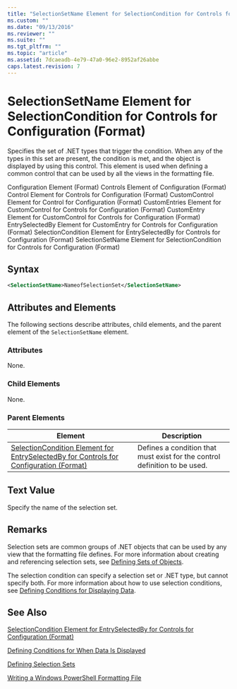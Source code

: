 ```yaml
---
title: "SelectionSetName Element for SelectionCondition for Controls for Configuration (Format) | Microsoft Docs"
ms.custom: ""
ms.date: "09/13/2016"
ms.reviewer: ""
ms.suite: ""
ms.tgt_pltfrm: ""
ms.topic: "article"
ms.assetid: 7dcaeadb-4e79-47a0-96e2-8952af26abbe
caps.latest.revision: 7
---
```

# SelectionSetName Element for SelectionCondition for Controls for Configuration (Format)

Specifies the set of .NET types that trigger the condition. When any of the types in this set are present, the condition is met, and the object is displayed by using this control. This element is used when defining a common control that can be used by all the views in the formatting file.

Configuration Element (Format)
Controls Element of Configuration (Format)
Control Element for Controls for Configuration (Format)
CustomControl Element for Control for Configuration (Format)
CustomEntries Element for CustomControl for Controls for Configuration (Format)
CustomEntry Element for CustomControl for Controls for Configuration (Format)
EntrySelectedBy Element for CustomEntry for Controls for Configuration (Format)
SelectionCondition Element for EntrySelectedBy for Controls for Configuration (Format)
SelectionSetName Element for SelectionCondition for Controls for Configuration (Format)

## Syntax

```xml
<SelectionSetName>NameofSelectionSet</SelectionSetName>
```

## Attributes and Elements

The following sections describe attributes, child elements, and the parent element of the `SelectionSetName` element.

### Attributes

None.

### Child Elements

None.

### Parent Elements

|Element|Description|
|-------------|-----------------|
|[SelectionCondition Element for EntrySelectedBy for Controls for Configuration (Format)](./selectioncondition-element-for-entryselectedby-for-controls-for-configuration-format.md)|Defines a condition that must exist for the control definition to be used.|

## Text Value

Specify the name of the selection set.

## Remarks

Selection sets are common groups of .NET objects that can be used by any view that the formatting file defines. For more information about creating and referencing selection sets, see [Defining Sets of Objects](./defining-selection-sets.md).

The selection condition can specify a selection set or .NET type, but cannot specify both. For more information about how to use selection conditions, see [Defining Conditions for Displaying Data](./defining-conditions-for-displaying-data.md).

## See Also

[SelectionCondition Element for EntrySelectedBy for Controls for Configuration (Format)](./selectioncondition-element-for-entryselectedby-for-controls-for-configuration-format.md)

[Defining Conditions for When Data Is Displayed](./defining-conditions-for-displaying-data.md)

[Defining Selection Sets](./defining-selection-sets.md)

[Writing a Windows PowerShell Formatting File](./writing-a-powershell-formatting-file.md)
